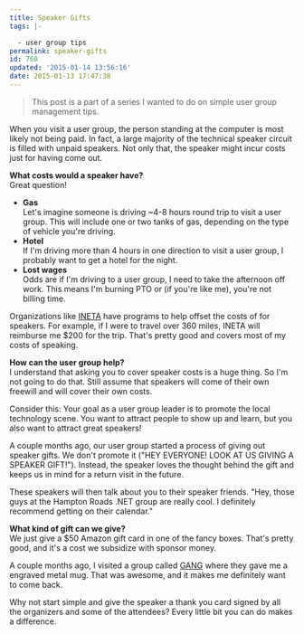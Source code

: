 ```yaml
---
title: Speaker Gifts
tags: |-

  - user group tips
permalink: speaker-gifts
id: 760
updated: '2015-01-14 13:56:16'
date: 2015-01-13 17:47:38
---
```


> This post is a part of a series I wanted to do on simple user group management tips.

When you visit a user group, the person standing at the computer is most likely not being paid.  In fact, a large majority of the technical speaker circuit is filled with unpaid speakers.  Not only that, the speaker might incur costs just for having come out.

**What costs would a speaker have?**  
Great question!  

* **Gas**  
Let's imagine someone is driving ~4-8 hours round trip to visit a user group.  This will include one or two tanks of gas, depending on the type of vehicle you're driving.
* **Hotel**  
If I'm driving more than 4 hours in one direction to visit a user group, I probably want to get a hotel for the night.  
* **Lost wages**  
Odds are if I'm driving to a user group, I need to take the afternoon off work.  This means I'm burning PTO or (if you're like me), you're not billing time.

Organizations like [INETA](http://www.ineta.org) have programs to help offset the costs of for speakers.  For example, if I were to travel over 360 miles, INETA will reimburse me $200 for the trip.  That's pretty good and covers most of my costs of speaking.

**How can the user group help?**  
I understand that asking you to cover speaker costs is a huge thing.  So I'm not going to do that.  Still assume that speakers will come of their own freewill and will cover their own costs.

Consider this: Your goal as a user group leader is to promote the local technology scene.  You want to attract people to show up and learn, but you also want to attract great speakers!

A couple months ago, our user group started a process of giving out speaker gifts.  We don't promote it ("HEY EVERYONE!  LOOK AT US GIVING A SPEAKER GIFT!").  Instead, the speaker loves the thought behind the gift and keeps us in mind for a return visit in the future.

These speakers will then talk about you to their speaker friends.  "Hey, those guys at the Hampton Roads .NET group are really cool.  I definitely recommend getting on their calendar."

**What kind of gift can we give?**  
We just give a $50 Amazon gift card in one of the fancy boxes.  That's pretty good, and it's a cost we subsidize with sponsor money.

A couple months ago, I visited a group called [GANG](http://migang.org) where they gave me a engraved metal mug.  That was awesome, and it makes me definitely want to come back.

Why not start simple and give the speaker a thank you card signed by all the organizers and some of the attendees?  Every little bit you can do makes a difference.
